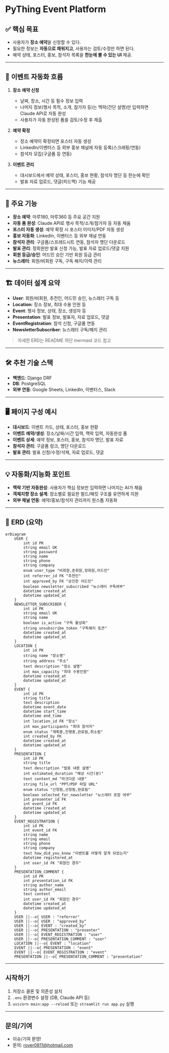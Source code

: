 # PyThing Event Platform

## ✅ 핵심 목표

- 사용자가 **장소 예약**을 신청할 수 있다.
- 필요한 정보는 **자동으로 채워지고**, 사용자는 검토/수정만 하면 된다.
- 예약 상태, 포스터, 홍보, 참석자 목록을 **한눈에 볼 수 있는 UI** 제공.

---

## 🚀 이벤트 자동화 흐름

1. **장소 예약 신청**
   - 날짜, 장소, 시간 등 필수 정보 입력
   - 나머지 정보(행사 목적, 소개, 참가자 등)는 맥락(간단 설명)만 입력하면 Claude API로 자동 완성
   - 사용자가 자동 완성된 폼을 검토/수정 후 제출

2. **예약 확정**
   - 장소 예약이 확정되면 포스터 자동 생성
   - LinkedIn/이벤터스 등 외부 홍보 채널에 자동 등록(스크래핑/연동)
   - 참석자 모집(구글폼 등 연동)

3. **이벤트 관리**
   - 대시보드에서 예약 상태, 포스터, 홍보 현황, 참석자 명단 등 한눈에 확인
   - 발표 자료 업로드, 댓글(피드백) 기능 제공

---

## 🧩 주요 기능

- **장소 예약**: 마루180, 마루360 등 주요 공간 지원
- **자동 폼 완성**: Claude API로 행사 목적/소개/참가자 등 자동 채움
- **포스터 자동 생성**: 예약 확정 시 포스터 이미지/PDF 자동 생성
- **홍보 자동화**: LinkedIn, 이벤터스 등 외부 채널 연동
- **참석자 관리**: 구글폼/스프레드시트 연동, 참석자 명단 다운로드
- **발표 관리**: 정회원만 발표 신청 가능, 발표 자료 업로드/댓글 지원
- **회원 등급/승인**: 어드민 승인 기반 회원 등급 관리
- **뉴스레터**: 회원/비회원 구독, 구독 해지/이력 관리

---

## 🏗️ 데이터 설계 요약

- **User**: 회원/비회원, 추천인, 어드민 승인, 뉴스레터 구독 등
- **Location**: 장소 정보, 최대 수용 인원 등
- **Event**: 행사 정보, 상태, 장소, 생성자 등
- **Presentation**: 발표 정보, 발표자, 자료 업로드, 댓글
- **EventRegistration**: 참석 신청, 구글폼 연동
- **NewsletterSubscriber**: 뉴스레터 구독/해지 관리

> 자세한 ERD는 README 하단 mermaid 코드 참고

---

## 🛠️ 추천 기술 스택

- **백엔드**: Django DRF
- **DB**: PostgreSQL
- **외부 연동**: Google Sheets, LinkedIn, 이벤터스, Slack

---

## 🖥️ 페이지 구성 예시

- **대시보드**: 이벤트 카드, 상태, 포스터, 홍보 현황
- **이벤트 예약/생성**: 장소/날짜/시간 입력, 맥락 입력, 자동완성 폼
- **이벤트 상세**: 예약 정보, 포스터, 홍보, 참석자 명단, 발표 자료
- **참석자 관리**: 구글폼 링크, 명단 다운로드
- **발표 관리**: 발표 신청/수정/삭제, 자료 업로드, 댓글

---

## 💡 자동화/지능화 포인트

- **맥락 기반 자동완성**: 사용자가 핵심 정보만 입력하면 나머지는 AI가 채움
- **객체지향 장소 설계**: 장소별로 필요한 필드/패킷 구조를 유연하게 지원
- **외부 채널 연동**: 예약/홍보/참석자 관리까지 원스톱 자동화

---

## 📄 ERD (요약)

```mermaid
erDiagram
    USER {
        int id PK
        string email UK
        string password
        string name
        string phone
        string company
        enum user_type "비회원,준회원,정회원,어드민"
        int referrer_id FK "추천인"
        int approved_by FK "승인한 어드민"
        boolean newsletter_subscribed "뉴스레터 구독여부"
        datetime created_at
        datetime updated_at
    }
    NEWSLETTER_SUBSCRIBER {
        int id PK
        string email UK
        string name
        boolean is_active "구독 활성화"
        string unsubscribe_token "구독해지 토큰"
        datetime created_at
        datetime updated_at
    }
    LOCATION {
        int id PK
        string name "장소명"
        string address "주소"
        text description "장소 설명"
        int max_capacity "최대 수용인원"
        datetime created_at
        datetime updated_at
    }
    EVENT {
        int id PK
        string title
        text description
        datetime event_date
        datetime start_time
        datetime end_time
        int location_id FK "장소"
        int max_participants "최대 참석자"
        enum status "계획중,진행중,완료됨,취소됨"
        int created_by FK
        datetime created_at
        datetime updated_at
    }
    PRESENTATION {
        int id PK
        string title
        text description "발표 내용 설명"
        int estimated_duration "예상 시간(분)"
        text content_md "마크다운 내용"
        string file_url "PPT/PDF 파일 URL"
        enum status "신청됨,선정됨,완료됨"
        boolean selected_for_newsletter "뉴스레터 포함 여부"
        int presenter_id FK
        int event_id FK
        datetime created_at
        datetime updated_at
    }
    EVENT_REGISTRATION {
        int id PK
        int event_id FK
        string name
        string email
        string phone
        string company
        text how_did_you_know "이벤트를 어떻게 알게 되었는지"
        datetime registered_at
        int user_id FK "회원인 경우"
    }
    PRESENTATION_COMMENT {
        int id PK
        int presentation_id FK
        string author_name
        string author_email
        text content
        int user_id FK "회원인 경우"
        datetime created_at
        datetime updated_at
    }
    USER ||--o{ USER : "referrer"
    USER ||--o{ USER : "approved_by"
    USER ||--o{ EVENT : "created_by"
    USER ||--o{ PRESENTATION : "presenter"
    USER ||--o{ EVENT_REGISTRATION : "user"
    USER ||--o{ PRESENTATION_COMMENT : "user"
    LOCATION ||--o{ EVENT : "location"
    EVENT ||--o{ PRESENTATION : "event"
    EVENT ||--o{ EVENT_REGISTRATION : "event"
    PRESENTATION ||--o{ PRESENTATION_COMMENT : "presentation"
```

---

## 시작하기

1. 저장소 클론 및 의존성 설치
2. `.env` 환경변수 설정 (DB, Claude API 등)
3. `uvicorn main:app --reload` 또는 `streamlit run app.py` 실행

---

## 문의/기여

- 이슈/기여 환영!
- 문의: rover0811@hotmail.com 
